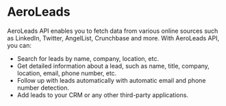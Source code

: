 # AeroLeads

AeroLeads API enables you to fetch data from various online sources such as
LinkedIn, Twitter, AngelList, Crunchbase and more. With AeroLeads API, you can:

- Search for leads by name, company, location, etc.
- Get detailed information about a lead, such as name, title, company,
  location, email, phone number, etc.
- Follow up with leads automatically with automatic email and phone number
  detection.
- Add leads to your CRM or any other third-party applications.
